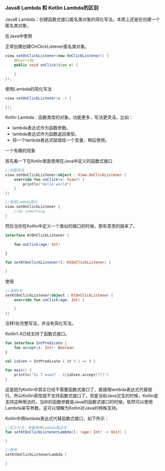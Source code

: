 ### Java8 Lambda 和 Kotlin Lambda的区别

Java8 Lambda：创建函数式接口匿名类对象的简化写法。本质上还是在创建一个匿名类对象。

在Java中使用

正常创建创建OnClickListener匿名类对象。

```java
view.setOnClickListener(new OnClickListener() {
    @Override
    public void onClick(View v) {
                
    }
});
```

使用Lambda的简化写法

```java
view.setOnClickListener(v -> {
    
});
```

Kotlin Lambda：函数类型的对象。功能更多，写法更灵活。比如：

* lambda表达式作为函数参数。
* lambda表达式作为函数返回类型。
* 将一个lambda表达式赋值给一个变量，稍后使用。

一个有趣的现象

首先看一下在Kotlin里面使用在Java中定义的函数式接口

```kotlin
//完整写法
view.setOnClickListener(object : View.OnClickListener {
    override fun onClick(v: View?) {
        println("Hello world")
    }
})

//使用lambda简化
view.setOnClickListener {
    //do something
}
```

然后当你在Kotlin中定义一个类似的接口的时候，那有意思的就来了。

```kotlin
interface KtOnClickListener {
    
    fun onClick(age: Int)
    
}

fun setKtOnClickListener(l: KtOnClickListener) {

}

```
使用

```kotlin
//注释1处
setKtOnClickListener(object : KtOnClickListener {
    override fun onClick(age: Int) {

    }
})

```

注释1处完整写法，并没有简化写法。

Kotlin1.4已经支持了函数式接口。

```kotlin
fun interface IntPredicate {
    fun accept(i: Int): Boolean
}

val isEven = IntPredicate { it % 2 == 0 }

fun main() { 
    println("Is 7 even? - ${isEven.accept(7)}")
}
```

这是因为Kotlin中其实已经不需要函数式接口了，直接用lambda表达式代替就行。所以Kotlin索性就不支持函数式接口了。但是当和Java交互的时候，Kotlin是支持这种用法的，当你的函数参数是Java的函数式接口的时候，依然可以使用Lambda来写参数。这可以理解为Kotlin对Java的特殊支持。



Kotlin中用lambda表达式代替函数式接口，如下所示：

```kotlin
//定义方法，参数使用lambda表达式
fun setKtOnClickListenerLambda(l: (age: Int) -> Unit) {

}
```

```kotlin
//使用
setKtOnClickListenerLambda { 
        
}
```

